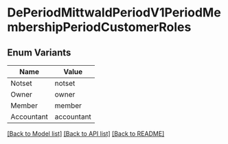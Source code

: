 # DePeriodMittwaldPeriodV1PeriodMembershipPeriodCustomerRoles

## Enum Variants

| Name | Value |
|---- | -----|
| Notset | notset |
| Owner | owner |
| Member | member |
| Accountant | accountant |


[[Back to Model list]](../README.md#documentation-for-models) [[Back to API list]](../README.md#documentation-for-api-endpoints) [[Back to README]](../README.md)


